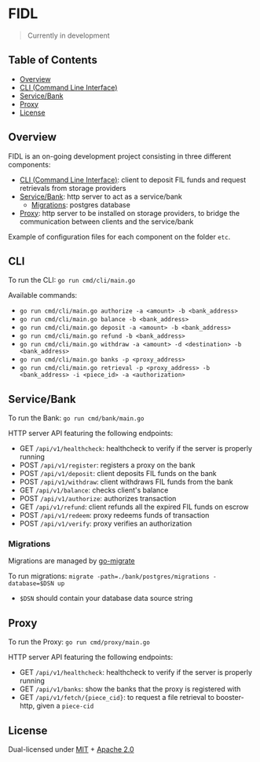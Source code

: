 # FIDL

> Currently in development

## Table of Contents

-   [Overview](#overview)
-   [CLI (Command Line Interface)](#cli)
-   [Service/Bank](#bank)
-   [Proxy](#proxy)
-   [License](#license)

## Overview

FIDL is an on-going development project consisting in three different components:

-   [CLI (Command Line Interface)](#cli): client to deposit FIL funds and request retrievals from storage providers
-   [Service/Bank](#bank): http server to act as a service/bank
    -   [Migrations](#migrations): postgres database
-   [Proxy](#proxy): http server to be installed on storage providers, to bridge the communication between clients and the service/bank

Example of configuration files for each component on the folder `etc`.

## CLI

To run the CLI: `go run cmd/cli/main.go`

Available commands:

-   `go run cmd/cli/main.go authorize -a <amount> -b <bank_address>`
-   `go run cmd/cli/main.go balance -b <bank_address>`
-   `go run cmd/cli/main.go deposit -a <amount> -b <bank_address>`
-   `go run cmd/cli/main.go refund -b <bank_address>`
-   `go run cmd/cli/main.go withdraw -a <amount> -d <destination> -b <bank_address>`
-   `go run cmd/cli/main.go banks -p <proxy_address>`
-   `go run cmd/cli/main.go retrieval -p <proxy_address> -b <bank_address> -i <piece_id> -a <authorization>`

## Service/Bank

To run the Bank: `go run cmd/bank/main.go`

HTTP server API featuring the following endpoints:

-   GET `/api/v1/healthcheck`: healthcheck to verify if the server is properly running
-   POST `/api/v1/register`: registers a proxy on the bank
-   POST `/api/v1/deposit`: client deposits FIL funds on the bank
-   POST `/api/v1/withdraw`: client withdraws FIL funds from the bank
-   GET `/api/v1/balance`: checks client's balance
-   POST `/api/v1/authorize`: authorizes transaction
-   GET `/api/v1/refund`: client refunds all the expired FIL funds on escrow
-   POST `/api/v1/redeem`: proxy redeems funds of transaction
-   POST `/api/v1/verify`: proxy verifies an authorization

### Migrations

Migrations are managed by [go-migrate](https://github.com/golang-migrate/migrate#cli-usage)

To run migrations:
`migrate -path=./bank/postgres/migrations -database=$DSN up`

-   `$DSN` should contain your database data source string

## Proxy

To run the Proxy: `go run cmd/proxy/main.go`

HTTP server API featuring the following endpoints:

-   GET `/api/v1/healthcheck`: healthcheck to verify if the server is properly running
-   GET `/api/v1/banks`: show the banks that the proxy is registered with
-   GET `/api/v1/fetch/{piece_cid}`: to request a file retrieval to booster-http, given a `piece-cid`

## License

Dual-licensed under [MIT](https://github.com/subvisual/fidl/blob/main/LICENSE-MIT) + [Apache 2.0](https://github.com/subvisual/fidl/blob/main/LICENSE-APACHE)
